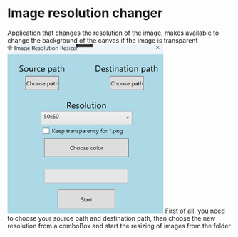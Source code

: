 # Image resolution changer
 Application that changes the resolution of the image, makes available to change the background of the canvas if the image is transparent
 <img src="./UI.png" width="350" height="380" horizontalAligment="center"/>
 First of all, you need to choose your source path and destination path, then choose the new resolution from a comboBox and start the resizing of images from the folder
